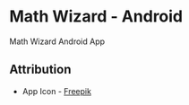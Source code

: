 # Math Wizard - Android

Math Wizard Android App

## Attribution

- App Icon - <a href="https://www.flaticon.com/authors/freepik" title="Freepik">Freepik</a>
